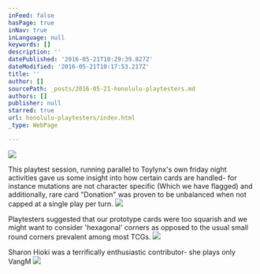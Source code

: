 ```yaml
---
inFeed: false
hasPage: true
inNav: true
inLanguage: null
keywords: []
description: ''
datePublished: '2016-05-21T10:29:39.827Z'
dateModified: '2016-05-21T10:17:53.217Z'
title: ''
author: []
sourcePath: _posts/2016-05-21-honolulu-playtesters.md
authors: []
publisher: null
starred: true
url: honolulu-playtesters/index.html
_type: WebPage

---
```

![](https://the-grid-user-content.s3-us-west-2.amazonaws.com/8561bd52-74fd-4f0a-a723-3d3903f09cca.jpg)

This playtest session, running parallel to Toylynx's own friday night activities gave us some insight into how certain cards are handled- for instance mutations are not character specific (Which we have flagged) and additionally, rare card "Donation" was proven to be unbalanced when not capped at a single play per turn.
![](https://the-grid-user-content.s3-us-west-2.amazonaws.com/2fe17e1a-d63b-4641-8424-a9ee482027be.jpg)

Playtesters suggested that our prototype cards were too squarish and we might want to consider 'hexagonal' corners as opposed to the usual small round corners prevalent among most TCGs.
![](https://the-grid-user-content.s3-us-west-2.amazonaws.com/9ee4b9f6-13db-445c-9830-578fb492c40e.jpg)

Sharon Hioki was a terrifically enthusiastic contributor- she plays only VangM
![](https://the-grid-user-content.s3-us-west-2.amazonaws.com/51e25f98-e6dc-47ac-b093-2d5d21aa7424.jpg)